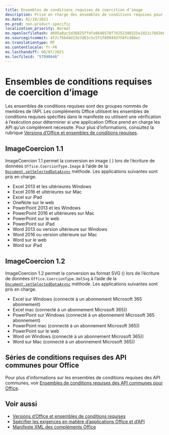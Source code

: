 ```yaml
---
title: Ensembles de conditions requises de coercition d’image
description: Prise en charge des ensembles de conditions requises pour le foragage d’image avec Office des Excel, PowerPoint et Word.
ms.date: 02/19/2021
ms.prod: non-product-specific
localization_priority: Normal
ms.openlocfilehash: d605a8ac5d36825ffdfa9648578f7d252340325e1021c7663667778f4427ef6a
ms.sourcegitcommit: 4f2c76b48d15e7d03c5c5f1f809493758fcd88ec
ms.translationtype: MT
ms.contentlocale: fr-FR
ms.lasthandoff: 08/07/2021
ms.locfileid: "57090646"
---
```

# <a name="image-coercion-requirement-sets"></a>Ensembles de conditions requises de coercition d’image

Les ensembles de conditions requises sont des groupes nommés de membres de l’API. Les compléments Office utilisent les ensembles de conditions requises spécifiés dans le manifeste ou utilisent une vérification à l’exécution pour déterminer si une application Office prend en charge les API qu’un complément nécessite. Pour plus d’informations, consultez la rubrique [Versions d’Office et ensembles de conditions requises](../../develop/office-versions-and-requirement-sets.md).

## <a name="imagecoercion-11"></a>ImageCoercion 1.1

ImageCoercion 1.1 permet la conversion en image ( ) lors de l’écriture de données `Office.CoercionType.Image` à l’aide de la [`Document.setSelectedDataAsync`](/javascript/api/office/office.document#getSelectedDataAsync_coercionType__options__callback_) méthode. Les applications suivantes sont pris en charge.

- Excel 2013 et les ultérieures Windows
- Excel 2016 et ultérieures sur Mac
- Excel sur iPad
- OneNote sur le web
- PowerPoint 2013 et les Windows
- PowerPoint 2016 et ultérieures sur Mac
- PowerPoint sur le web
- PowerPoint sur iPad
- Word 2013 ou version ultérieure sur Windows
- Word 2016 ou version ultérieure sur Mac
- Word sur le web
- Word sur iPad

## <a name="imagecoercion-12"></a>ImageCoercion 1.2

ImageCoercion 1.2 permet la conversion au format SVG () lors de l’écriture de données `Office.CoercionType.XmlSvg` à l’aide de la [`Document.setSelectedDataAsync`](/javascript/api/office/office.document#getSelectedDataAsync_coercionType__options__callback_) méthode. Les applications suivantes sont pris en charge.

- Excel sur Windows (connecté à un abonnement Microsoft 365 abonnement)
- Excel mac (connecté à un abonnement Microsoft 365))
- PowerPoint sur Windows (connecté à un abonnement Microsoft 365 abonnement)
- PowerPoint mac (connecté à un abonnement Microsoft 365))
- PowerPoint sur le web
- Word on Windows (connecté à un abonnement Microsoft 365))
- Word sur Mac (connecté à un abonnement Microsoft 365))

## <a name="office-common-api-requirement-sets"></a>Séries de conditions requises des API communes pour Office

Pour plus d’informations sur les ensembles de conditions requises des API communes, voir [Ensembles de conditions requises des API communes pour Office](office-add-in-requirement-sets.md).

## <a name="see-also"></a>Voir aussi

- [Versions d’Office et ensembles de conditions requises](../../develop/office-versions-and-requirement-sets.md)
- [Spécifier les exigences en matière d’applications Office et d’API](../../develop/specify-office-hosts-and-api-requirements.md)
- [Manifeste XML des compléments Office](../../develop/add-in-manifests.md)
